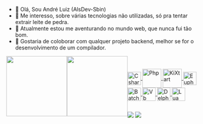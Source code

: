 - 👋 Olá, Sou André Luiz (AlsDev-Sbin)
- 👀 Me interesso, sobre várias tecnologias não utilizadas, só pra tentar extrair leite de pedra.
- 🌱 Atualmente estou me aventurando no mundo web, que nunca fui tão bom.
- 💞️ Gostaria de coloborar com qualquer projeto backend, melhor se for o desenvolvimento de um compilador.

 <div style="float: left; display: inline; overflow: none; white-space: nowrap;">
  <a href="https://github.com/AlsDev-Sbin">
  <div style="display: inline; float: left;"><img height="160em" src="https://github-readme-stats.vercel.app/api?username=AlsDev-Sbin&show_icons=true&theme=dark&include_all_commits=true&count_private=true"/></div>
  <div style="display: inline; float: right;"><img height="160em" src="https://github-readme-stats.vercel.app/api/top-langs/?username=AlsDev-Sbin&layout=compact&langs_count=7&theme=dark"/></div>
</div><br/>
  
<div style="display: inline_block"><br>
  <img align="center" alt="Csharp" height="35" width="35" src="https://img.icons8.com/color/96/000000/c-sharp-logo.png">
  <img align="center" alt="Php" height="50" width="50" src="https://cdn.jsdelivr.net/gh/devicons/devicon/icons/php/php-original.svg">
  <img align="center" alt="KiXtart" height="50" width="50" src="http://kixtart.org/favicon.ico">
  <img align="center" alt="Euphoria" height="35" width="35" src="https://openeuphoria.org/logos/80x84-mongoose-color-lite.png">
  <img align="center" alt="Batch script" height="35" width="35" src="https://img.icons8.com/fluency/96/000000/console.png"/>
  <img align="center" alt="Vb .NET/VB Classic/VBScript" height="35" width="35" src="https://i.imgur.com/9MTCk0Z.png">
  <img align="center" alt="Delphi" height="35" width="35" src="https://i.imgur.com/vIVu1I3.png">
  <img align="center" alt="Lua" height="35" width="35" src="https://upload.wikimedia.org/wikipedia/commons/thumb/c/cf/Lua-Logo.svg/260px-Lua-Logo.svg.png">
   
</div>
  
  ##
  
<div>
  <a href="https://www.youtube.com/channel/UC_-uuuZbY0AAt9CViNzvc-Q" target="_blank"><img src="https://img.shields.io/badge/YouTube-FF0000?style=for-the-badge&logo=youtube&logoColor=white" target="_blank"></a>
  <a href = "mailto:alsdevbin@gmail.com"><img src="https://img.shields.io/badge/-Gmail-%23333?style=for-the-badge&logo=gmail&logoColor=white" target="_blank"></a>

</div>

